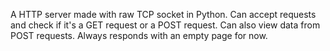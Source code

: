A HTTP server made with raw TCP socket in Python.
Can accept requests and check if it's a GET request or a POST request.
Can also view data from POST requests.
Always responds with an empty page for now.